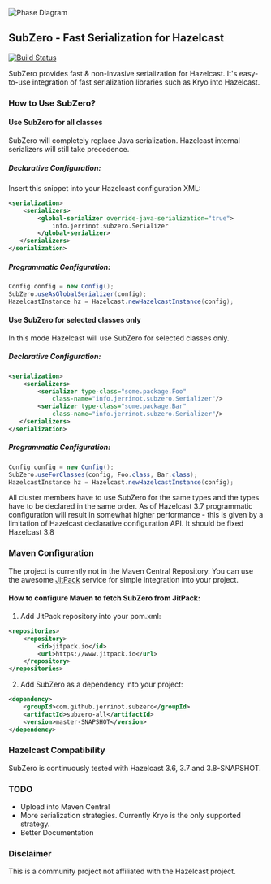 ![Phase Diagram](http://i.imgur.com/T080T6c.png)

## SubZero - Fast Serialization for Hazelcast
[![Build Status](https://travis-ci.org/jerrinot/subzero.svg?branch=master)](https://travis-ci.org/jerrinot/subzero)

SubZero provides fast & non-invasive serialization for Hazelcast. 
It's easy-to-use integration of fast serialization libraries such as Kryo into Hazelcast. 
 
### How to Use SubZero?

#### Use SubZero for all classes
SubZero will completely replace Java serialization. Hazelcast internal serializers
will still take precedence.

##### Declarative Configuration:
Insert this snippet into your Hazelcast configuration XML:
````xml
<serialization>
    <serializers>
        <global-serializer override-java-serialization="true">
            info.jerrinot.subzero.Serializer
        </global-serializer> 
   </serializers>
</serialization>
````

##### Programmatic Configuration:
````java
Config config = new Config();
SubZero.useAsGlobalSerializer(config);
HazelcastInstance hz = Hazelcast.newHazelcastInstance(config);
````

#### Use SubZero for selected classes only
In this mode Hazelcast will use SubZero for selected classes only. 

##### Declarative Configuration:
````xml
<serialization>
    <serializers>
        <serializer type-class="some.package.Foo"
            class-name="info.jerrinot.subzero.Serializer"/> 
        <serializer type-class="some.package.Bar"
            class-name="info.jerrinot.subzero.Serializer"/>
   </serializers>
</serialization>
````

##### Programmatic Configuration:
````java
Config config = new Config();
SubZero.useForClasses(config, Foo.class, Bar.class);
HazelcastInstance hz = Hazelcast.newHazelcastInstance(config);
````

All cluster members have to use SubZero for the same types and the types
have to be declared in the same order. As of Hazelcast 3.7 programmatic 
configuration will result in somewhat higher performance - this is given
by a limitation of Hazelcast declarative configuration API. It should be 
fixed Hazelcast 3.8

### Maven Configuration
The project is currently not in the Maven Central Repository. You can use 
the awesome [JitPack](https://www.jitpack.io/) service for simple integration 
into your project.

#### How to configure Maven to fetch SubZero from JitPack:
1. Add JitPack repository into your pom.xml:
````xml
<repositories>
    <repository>
        <id>jitpack.io</id>
        <url>https://www.jitpack.io</url>
    </repository>
</repositories>
````

2. Add SubZero as a dependency into your project:
````xml
<dependency>
    <groupId>com.github.jerrinot.subzero</groupId>
    <artifactId>subzero-all</artifactId>
    <version>master-SNAPSHOT</version>
</dependency>
````

### Hazelcast Compatibility
SubZero is continuously tested with Hazelcast 3.6, 3.7 and 3.8-SNAPSHOT.

### TODO
- Upload into Maven Central
- More serialization strategies. Currently Kryo is the only supported strategy.
- Better Documentation

### Disclaimer
This is a community project not affiliated with the Hazelcast project. 
